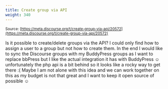 ```yaml
---
title: Create group via API
weight: 340
---
```


<small class="documentation-source">Source: [https://meta.discourse.org/t/create-group-via-api/20572](https://meta.discourse.org/t/create-group-via-api/20572)</small>

Is it possible to create/delete groups via the API? I could only find how to assign a user to a group but not how to create them. In the end I would like to sync the Discourse groups with my BuddyPress groups as I want to replace bbPress but I like the actual integration it has with BuddyPress ☺ unfortunately the php api is a bit behind so it looks like a rocky way to get there :( Maybe I am not alone with this idea and we can work together on this as my budget is not that great and I want to keep it open source of possible ☺
